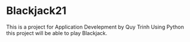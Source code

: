 # Blackjack21
This is a project for Application Develepment by Quy Trinh
Using Python this project will be able to play Blackjack. 